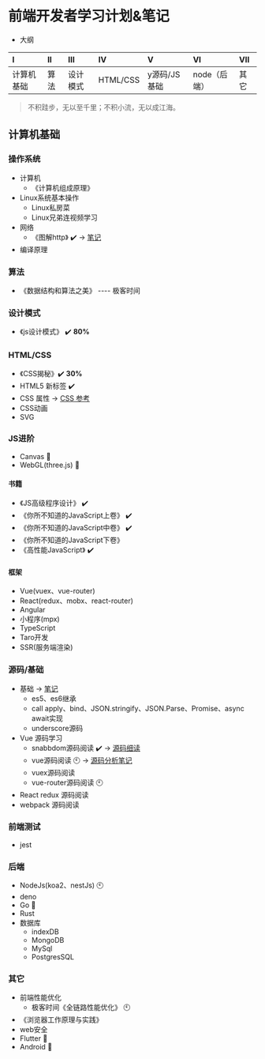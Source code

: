 # 前端开发者学习计划&笔记
- 大纲

| I          | II   | III      | IV       | V     | VI           | VII  |
| :--------- | :--- | :------- | :------- | :---- | :----------- | :--- |
| 计算机基础 | 算法 | 设计模式 | HTML/CSS | y源码/JS基础 | node（后端） | 其它 |

> 不积跬步，无以至千里；不积小流，无以成江海。

## 计算机基础
### 操作系统
- 计算机
  - 《计算机组成原理》
- Linux系统基本操作
  - Linux私房菜
  - Linux兄弟连视频学习
- 网络
  - 《图解http》 :heavy_check_mark: → [笔记](https://github.com/MSLight2/web-developer-learning-plan/blob/master/notes/http/%E5%9B%BE%E8%A7%A3HTTP.md)
- 编译原理
### 算法
- 《数据结构和算法之美》 ---- 极客时间
### 设计模式
- 《js设计模式》 :heavy_check_mark: **80%**
### HTML/CSS
- 《CSS揭秘》:heavy_check_mark: **30%**
- HTML5 新标签 :heavy_check_mark:
- CSS 属性 → [CSS 参考](https://developer.mozilla.org/zh-CN/docs/Web/CSS/Reference)
- CSS动画
- SVG
### JS进阶
- Canvas :ghost:
- WebGL(three.js) :ghost:
#### 书籍
- 《JS高级程序设计》 :heavy_check_mark:
- 《你所不知道的JavaScript上卷》 :heavy_check_mark:
- 《你所不知道的JavaScript中卷》 :heavy_check_mark:
- 《你所不知道的JavaScript下卷》
- 《高性能JavaScript》 :heavy_check_mark:
#### 框架
- Vue(vuex、vue-router)
- React(redux、mobx、react-router)
- Angular
- 小程序(mpx)
- TypeScript
- Taro开发
- SSR(服务端渲染)
### 源码/基础
- 基础 → [笔记](https://github.com/MSLight2/web-developer-learning-plan/blob/master/notes/js/js%E5%9F%BA%E7%A1%80.md)
  - es5、es6继承
  - call apply、bind、JSON.stringify、JSON.Parse、Promise、async await实现
  - underscore源码
- Vue 源码学习
  - snabbdom源码阅读 :heavy_check_mark: → [源码细读](https://juejin.im/post/5ddc7bd8e51d45233b0a39d4)
  - vue源码阅读 :clock10: → [源码分析笔记](https://github.com/MSLight2/web-developer-learning-plan/tree/master/notes/sourceCode/Vue)
  - vuex源码阅读
  - vue-router源码阅读 :clock10:
- React redux 源码阅读
- webpack 源码阅读
### 前端测试
- jest
### 后端
- NodeJs(koa2、nestJs) :clock10:
- deno
- Go :ghost:
- Rust
- 数据库
  - indexDB
  - MongoDB
  - MySql
  - PostgresSQL
### 其它
- 前端性能优化
  - 极客时间《全链路性能优化》 :clock10:
- 《浏览器工作原理与实践》
- web安全
- Flutter :ghost:
- Android :ghost:
